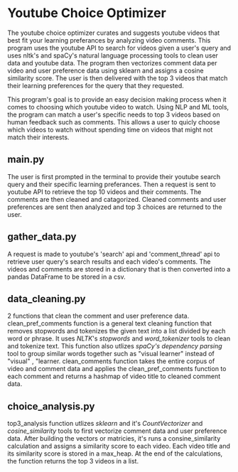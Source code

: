 # Youtube Choice Optimizer

The youtube choice optimizer curates and suggests youtube videos that best
fit your learning preferances by analyzing video comments. This program uses
the youtube API to search for videos given a user's query and uses nltk's and
spaCy's natural language processing tools to clean user data and youtube data.
The program then vectorizes comment data per video and user preference data
using sklearn and assigns a cosine similarity score. The user is then delivered
with the top 3 videos that match their learning preferences for the query that
they requested.

This program's goal is to provide an easy decision making process when it comes to choosing which youtube video to watch. Using NLP and ML tools, the program can match a user's specific needs to top 3 videos based on human feedback such as comments. This allows a user to quicly choose which videos to watch without spending time on videos that might not match their interests.

## main.py
The user is first prompted in the terminal to provide their youtube search query
and their specific learning preferances. Then a request is sent to youtube API
to retrieve the top 10 videos and their comments. The comments are then cleaned
and catagorized. Cleaned comments and user preferences are sent then analyzed
and top 3 choices are returned to the user.

## gather_data.py
A request is made to youtube's 'search' api and 'comment_thread' api to retrieve
user query's search results and each video's comments. The videos and comments
are stored in a dictionary that is then converted into a pandas DataFrame to be
stored in a csv.

## data_cleaning.py
2 functions that clean the comment and user preference data. clean_pref_comments
function is a general text cleaning function that removes stopwords and
tokenizes the given text into a list divided by each word or phrase. It uses
*NLTK*'s *stopwords* and *word_tokenizer* tools to clean and tokenize text. This
function also utlizes *spaCy's* *dependency parsing* tool to group similar words
together such as "visual learner" instead of "visual" , "learner. clean_comments
function takes the entire corpus of video and comment data and applies
the clean_pref_comments function to each comment and returns a hashmap of video
title to cleaned comment data.

## choice_analysis.py
top3_analysis function utlizes *sklearn* and it's *CountVectorizer* and
*cosine_similarity* tools to first vectorize comment data and user preference
data. After building the vectors or matricies, it's runs a consine_similarity
calculation and assigns a similarity score to each video. Each video title and its similarity score is stored in a max_heap. At the end of the calculations, the function returns the top 3 videos in a list.